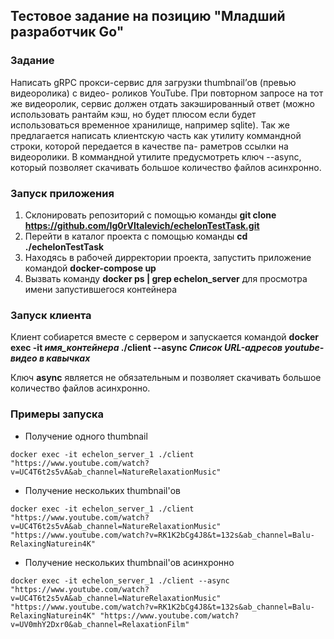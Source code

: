 ## Тестовое задание на позицию "Младший разработчик Go"

### Задание

Написать gRPC прокси-сервис для загрузки thumbnail’ов (превью видеоролика) c видео-
роликов YouTube. При повторном запросе на тот же видеоролик, сервис должен отдать
закэшированный ответ (можно использовать рантайм кэш, но будет плюсом если будет
использоваться временное хранилище, например sqlite). Так же предлагается написать
клиентскую часть как утилиту коммандной строки, которой передается в качестве па-
раметров ссылки на видеоролики. В коммандной утилите предусмотреть ключ --async,
который позволяет скачивать большое количество файлов асинхронно.

### Запуск приложения

1. Склонировать репозиторий с помощью команды **git clone https://github.com/Ig0rVItalevich/echelonTestTask.git**
2. Перейти в каталог проекта с помощью команды **cd ./echelonTestTask**
2. Находясь в рабочей дирректории проекта, запустить приложение командой **docker-compose up** 
3. Вызвать команду **docker ps | grep echelon_server** для просмотра имени запустившегося контейнера

### Запуск клиента

Клиент собиарется вместе с сервером и запускается командой **docker exec -it *имя_контейнера* ./client --async *Список URL-адресов *youtube-видео* в кавычках***

Ключ **async** является не обязательным и позволяет скачивать большое количество файлов асинхронно.

### Примеры запуска

- Получение одного thumbnail

```docker exec -it echelon_server_1 ./client "https://www.youtube.com/watch?v=UC4T6t2s5vA&ab_channel=NatureRelaxationMusic"```

- Получение нескольких thumbnail'ов

```docker exec -it echelon_server_1 ./client "https://www.youtube.com/watch?v=UC4T6t2s5vA&ab_channel=NatureRelaxationMusic" "https://www.youtube.com/watch?v=RK1K2bCg4J8&t=132s&ab_channel=Balu-RelaxingNaturein4K"```

- Получение нескольких thumbnail'ов асинхронно

```docker exec -it echelon_server_1 ./client --async  "https://www.youtube.com/watch?v=UC4T6t2s5vA&ab_channel=NatureRelaxationMusic" "https://www.youtube.com/watch?v=RK1K2bCg4J8&t=132s&ab_channel=Balu-RelaxingNaturein4K" "https://www.youtube.com/watch?v=UV0mhY2Dxr0&ab_channel=RelaxationFilm"```





